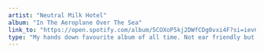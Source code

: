 ```yaml
---
artist: "Neutral Milk Hotel"
album: "In The Aeroplane Over The Sea"
link_to: "https://open.spotify.com/album/5COXoP5kj2DWfCDg0vxi4F?si=ievCwZKRSJKAyEJHKHwHNQ"
type: "My hands down favourite album of all time. Not ear friendly but it grows on you"
---
```

